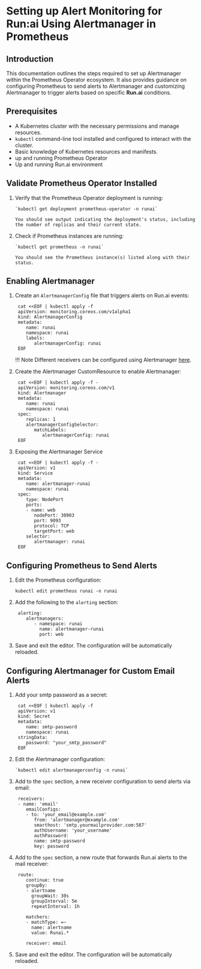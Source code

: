 # Setting up Alert Monitoring for Run:ai Using Alertmanager in Prometheus

## Introduction

This documentation outlines the steps required to set up Alertmanager within the Prometheus Operator ecosystem. It also provides guidance on configuring Prometheus to send alerts to Alertmanager and customizing Alertmanager to trigger alerts based on specific **Run.ai** conditions.

## Prerequisites

* A Kubernetes cluster with the necessary permissions and manage resources.
* `kubectl` command-line tool installed and configured to interact with the cluster.
* Basic knowledge of Kubernetes resources and manifests.
* up and running Prometheus Operator
* Up and running Run.ai environment

## Validate Prometheus Operator Installed

1. Verify that the Prometheus Operator deployment is running:

       `kubectl get deployment prometheus-operator -n runai`
    
       You should see output indicating the deployment's status, including the number of replicas and their current state.

2. Check if Prometheus instances are running:

       `kubectl get prometheus -n runai`
    
       You should see the Prometheus instance(s) listed along with their status.

## Enabling Alertmanager

1. Create an `AlertmanagerConfig` file that triggers alerts on Run.ai events:

        cat <<EOF | kubectl apply -f 
        apiVersion: monitoring.coreos.com/v1alpha1
        kind: AlertmanagerConfig
        metadata:
           name: runai
           namespace: runai
           labels:
              alertmanagerConfig: runai
        EOF

    !!! Note
        Different receivers can be configured using Alertmanager [here](https://prometheus.io/docs/alerting/latest/configuration/#receiver-integration-settings).

2. Create the Alertmanager CustomResource to enable Alertmanager:

        cat <<EOF | kubectl apply -f - 
        apiVersion: monitoring.coreos.com/v1
        kind: Alertmanager
        metadata:
           name: runai
           namespace: runai
        spec:
           replicas: 1
           alertmanagerConfigSelector:
              matchLabels:
                 alertmanagerConfig: runai
        EOF

3. Exposing the Alertmanager Service

        cat <<EOF | kubectl apply -f - 
        apiVersion: v1
        kind: Service
        metadata:
           name: alertmanager-runai
           namespace: runai
        spec:
           type: NodePort
           ports:
           - name: web
              nodePort: 30903
              port: 9093
              protocol: TCP
              targetPort: web
           selector:
              alertmanager: runai
        EOF

## Configuring Prometheus to Send Alerts

1. Edit the Prometheus configuration:

      `kubectl edit prometheus runai -n runai`

2. Add the following to the `alerting` section:

        alerting:
           alertmanagers:
              - namespace: runai
                name: alertmanager-runai
                port: web

3. Save and exit the editor. The configuration will be automatically reloaded.

## Configuring Alertmanager for Custom Email Alerts

1. Add your smtp password as a secret:

        cat <<EOF | kubectl apply -f 
        apiVersion: v1
        kind: Secret
        metadata:
           name: smtp-password
           namespace: runai
        stringData:
           password: "your_smtp_password"
        EOF

2. Edit the Alertmanager configuration:

       `kubectl edit alertmanagerconfig -n runai`

3. Add to the `spec` section, a new receiver configuration to send alerts via email:

        receivers:
        - name: 'email'
           emailConfigs:
           - to: 'your_email@example.com'
              from: 'alertmanager@example.com'
              smarthost: 'smtp.yourmailprovider.com:587'
              authUsername: 'your_username'
              authPassword:
              name: smtp-password
              key: password

4. Add to the `spec` section, a new route that forwards Run.ai alerts to the mail receiver:

        route:
           continue: true
           groupBy: 
           - alertname
             groupWait: 30s
             groupInterval: 5m
             repeatInterval: 1h
           
           matchers:
           - matchType: =~
             name: alertname
             value: Runai.*
        
           receiver: email

5. Save and exit the editor. The configuration will be automatically reloaded.
